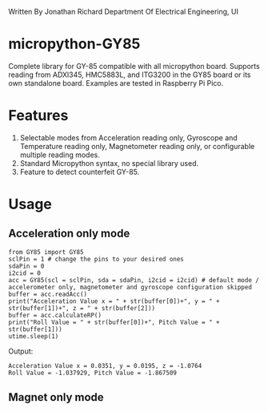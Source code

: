 Written By Jonathan Richard
Department Of Electrical Engineering, UI 
# micropython-GY85
Complete library for GY-85 compatible with all micropython board. Supports reading from ADXl345, HMC5883L, and ITG3200 in the GY85 board or its own standalone board. Examples are tested in Raspberry Pi Pico.
# Features
1. Selectable modes from Acceleration reading only, Gyroscope and Temperature reading only, Magnetometer reading only, or configurable multiple reading modes. 
2. Standard Micropython syntax, no special library used. 
3. Feature to detect counterfeit GY-85. 

# Usage 
## Acceleration only mode
```
from GY85 import GY85
sclPin = 1 # change the pins to your desired ones
sdaPin = 0 
i2cid = 0 
acc = GY85(scl = sclPin, sda = sdaPin, i2cid = i2cid) # default mode / accelerometer only, magnetometer and gyroscope configuration skipped
buffer = acc.readAcc()
print("Acceleration Value x = " + str(buffer[0])+", y = " + str(buffer[1])+", z = " + str(buffer[2]))
buffer = acc.calculateRP()
print("Roll Value = " + str(buffer[0])+", Pitch Value = " + str(buffer[1]))
utime.sleep(1)
```
Output: 
```
Acceleration Value x = 0.0351, y = 0.0195, z = -1.0764
Roll Value = -1.037929, Pitch Value = -1.867509
```
## Magnet only mode 
        


